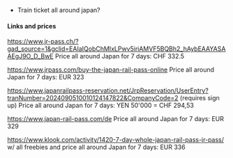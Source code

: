 - Train ticket all around japan? 

#### Links and prices
https://www.jr-pass.ch/?gad_source=1&gclid=EAIaIQobChMIxLPwv5iriAMVF5BQBh2_hAybEAAYASAAEgJ9O_D_BwE
Price all around Japan for 7 days: CHF 332.5

https://www.jrpass.com/buy-the-japan-rail-pass-online
Price all around Japan for 7 days: EUR 323

https://www.japanrailpass-reservation.net/JrpReservation/UserEntry?tranNumber=2024090510010124147822&CompanyCode=2 (requires sign up)
Price all around Japan for 7 days: YEN 50'000 = CHF 294,53

https://www.japan-rail-pass.com/de
Price all around Japan for 7 days: EUR 329

https://www.klook.com/activity/1420-7-day-whole-japan-rail-pass-jr-pass/ w/ all freebies and price all around Japan for 7 days: EUR 336

